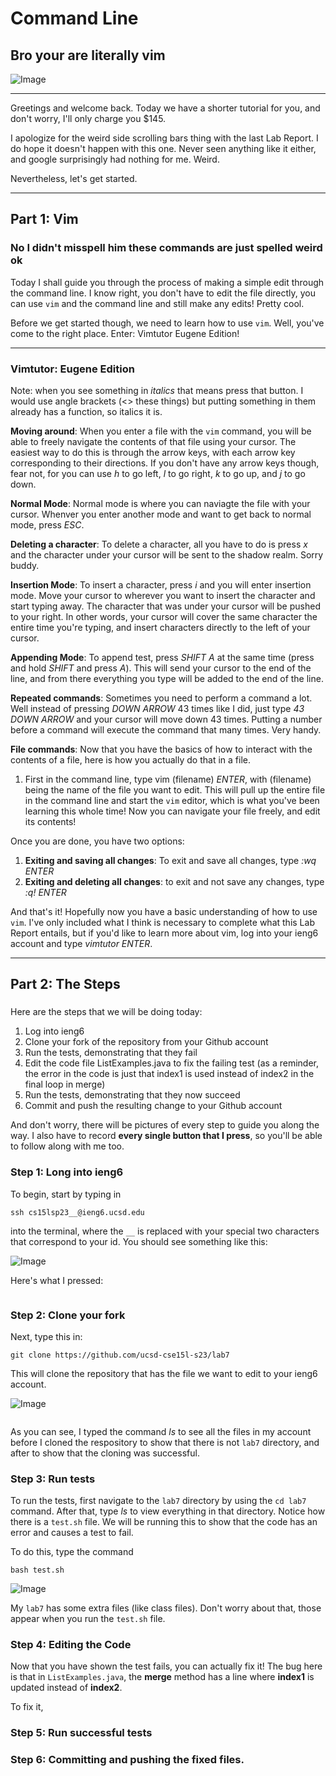 # Command Line
## Bro your are literally vim

![Image](hishitpost.jpg)

---

Greetings and welcome back. Today we have a shorter tutorial for you, and don't worry, I'll only charge you $145.

I apologize for the weird side scrolling bars thing with the last Lab Report. I do hope it doesn't happen with this one. Never seen anything like it either, and google 
surprisingly had nothing for me. Weird. 

Nevertheless, let's get started.

---
## Part 1: Vim
### No I didn't misspell him these commands are just spelled weird ok

Today I shall guide you through the process of making a simple edit through the command line. I know right, you don't have to edit the file directly, you can use `vim` 
and the command line and still make any edits! Pretty cool.

Before we get started though, we need to learn how to use `vim`. Well, you've come to the right place. Enter: Vimtutor Eugene Edition!

---
### Vimtutor: Eugene Edition

Note: when you see something in *italics* that means press that button. I would use angle brackets (<> these things) but putting something in them already has a function,
so italics it is.

**Moving around**: When you enter a file with the `vim` command, you will be able to freely navigate the contents of that file using your cursor. The easiest way to do this is through the
arrow keys, with each arrow key corresponding to their directions. If you don't have any arrow keys though, fear not, for you can use *h* to go left, *l* to go right, 
*k* to go up, and *j* to go down. 

**Normal Mode**: Normal mode is where you can naviagte the file with your cursor. Whenver you enter another mode and want to get back to normal mode, press *ESC*.

**Deleting a character**: To delete a character, all you have to do is press *x* and the character under your cursor will be sent to the shadow realm. Sorry buddy.

**Insertion Mode**: To insert a character, press *i* and you will enter insertion mode. Move your cursor to wherever you want to insert the character and start 
typing away. The character that was under your cursor will be pushed to your right. In other words, your cursor will cover the same character the entire time you're typing,
and insert characters directly to the left of your cursor.

**Appending Mode**: To append test, press *SHIFT* *A* at the same time (press and hold *SHIFT* and press *A*). This will send your cursor to the end of the line, and from 
there everything you type will be added to the end of the line. 

**Repeated commands**: Sometimes you need to perform a command a lot. Well instead of pressing *DOWN ARROW* 43 times like I did, just type *43* *DOWN ARROW* and your 
cursor will move down 43 times. Putting a number before a command will execute the command that many times. Very handy.

**File commands**: Now that you have the basics of how to interact with the contents of a file, here is how you actually do that in a file.
1. First in the command line, type vim (filename) *ENTER*, with (filename) being the name of the file you want to edit. This will pull up the entire file in the command line and start the `vim` editor, which is what you've been learning this whole time! Now you can navigate your file freely, and edit its contents!

Once you are done, you have two options:
1. **Exiting and saving all changes**: To exit and save all changes, type *:wq* *ENTER*
2. **Exiting and deleting all changes**: to exit and not save any changes, type *:q!* *ENTER*

And that's it! Hopefully now you have a basic understanding of how to use `vim`. I've only included what I think is necessary to complete what this Lab Report entails, but if you'd like to learn more about vim, log into your ieng6 account and type *vimtutor* *ENTER*.

---
## Part 2: The Steps
### 

Here are the steps that we will be doing today:
1. Log into ieng6
2. Clone your fork of the repository from your Github account
3. Run the tests, demonstrating that they fail
4. Edit the code file ListExamples.java to fix the failing test (as a reminder, the error in the code is just that index1 is used instead of index2 in the final loop in merge)
5. Run the tests, demonstrating that they now succeed
6. Commit and push the resulting change to your Github account

And don't worry, there will be pictures of every step to guide you along the way. I also have to record **every single button that I press**, so you'll be able to follow along with me too.

### Step 1: Long into ieng6

To begin, start by typing in 
```
ssh cs15lsp23__@ieng6.ucsd.edu
```
into the terminal, where the `__` is replaced with your special two characters that correspond to your id. You should see something like this:

![Image](4-1.png)

Here's what I pressed: 
```

```

### Step 2: Clone your fork 

Next, type this in:
```
git clone https://github.com/ucsd-cse15l-s23/lab7
```
This will clone the repository that has the file we want to edit to your ieng6 account. 

![Image](4-22.png)

```

```
As you can see, I typed the command *ls* to see all the files in my account before I cloned the respository to show that there is not `lab7` directory, and after to show that the cloning was successful.

### Step 3: Run tests

To run the tests, first navigate to the `lab7` directory by using the `cd lab7` command. After that, type *ls* to view everything in that directory. Notice how there is a `test.sh` file. We will be running this to show that the code has an error and causes a test to fail. 

To do this, type the command 
```
bash test.sh
```

![Image](4-3.png)

My `lab7` has some extra files (like class files). Don't worry about that, those appear when you run the `test.sh` file.

### Step 4: Editing the Code

Now that you have shown the test fails, you can actually fix it! The bug here is that in `ListExamples.java`, the **merge** method has a line where **index1** is updated instead of **index2**. 

To fix it, 

### Step 5: Run successful tests

### Step 6: Committing and pushing the fixed files.

